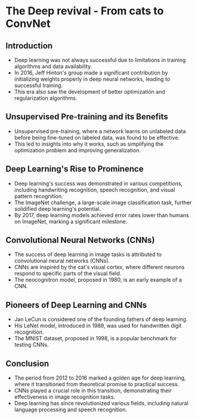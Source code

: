 # The Deep revival - From cats to ConvNet

## **Introduction**

* Deep learning was not always successful due to limitations in training algorithms and data availability.
* In 2016, Jeff Hinton's group made a significant contribution by initializing weights properly in deep neural networks, leading to successful training.
* This era also saw the development of better optimization and regularization algorithms.

## **Unsupervised Pre-training and its Benefits**

* Unsupervised pre-training, where a network learns on unlabeled data before being fine-tuned on labeled data, was found to be effective.
* This led to insights into why it works, such as simplifying the optimization problem and improving generalization.

## **Deep Learning's Rise to Prominence**

* Deep learning's success was demonstrated in various competitions, including handwriting recognition, speech recognition, and visual pattern recognition.
* The ImageNet challenge, a large-scale image classification task, further solidified deep learning's potential.
* By 2017, deep learning models achieved error rates lower than humans on ImageNet, marking a significant milestone.

## **Convolutional Neural Networks (CNNs)**

* The success of deep learning in image tasks is attributed to convolutional neural networks (CNNs).
* CNNs are inspired by the cat's visual cortex, where different neurons respond to specific parts of the visual field.
* The neocognitron model, proposed in 1980, is an early example of a CNN.

## **Pioneers of Deep Learning and CNNs**

* Jan LeCun is considered one of the founding fathers of deep learning.
* His LeNet model, introduced in 1989, was used for handwritten digit recognition.
* The MNIST dataset, proposed in 1998, is a popular benchmark for testing CNNs.

## **Conclusion**

* The period from 2012 to 2016 marked a golden age for deep learning, where it transitioned from theoretical promise to practical success.
* CNNs played a crucial role in this transition, demonstrating their effectiveness in image recognition tasks.
* Deep learning has since revolutionized various fields, including natural language processing and speech recognition.
